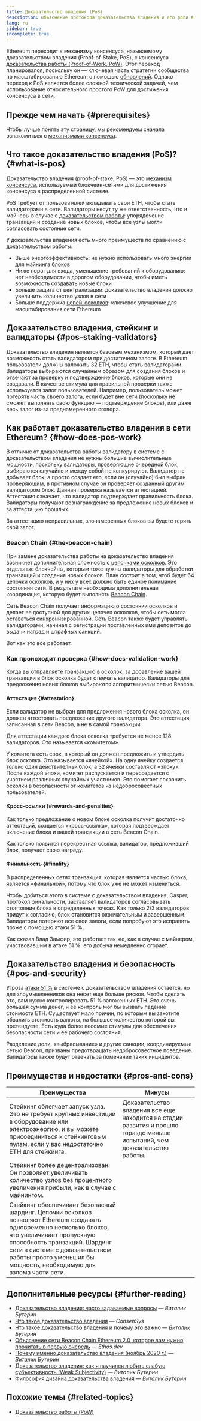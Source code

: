 ```yaml
---
title: Доказательство владения (PoS)
description: Объяснение протокола доказательства владения и его роли в Ethereum.
lang: ru
sidebar: true
incomplete: true
---
```


Ethereum переходит к механизму консенсуса, называемому доказательством владения (Proof-of-Stake, PoS), с консенсуса [доказательства работы (Proof-of-Work, PoW)](/developers/docs/consensus-mechanisms/pow/). Этот переход планировался, поскольку он — ключевая часть стратегии сообщества по масштабированию Ethereum с помощью [обновлений](/upgrades/). Однако переход к PoS является более сложной технической задачей, чем использование относительного простого PoW для достижения консенсуса в сети.

## Прежде чем начать {#prerequisites}

Чтобы лучше понять эту страницу, мы рекомендуем сначала ознакомиться с [механизмами консенсуса](/developers/docs/consensus-mechanisms/).

## Что такое доказательство владения (PoS)? {#what-is-pos}

Доказательство владения (proof-of-stake, PoS) — это [механизм консенсуса](/developers/docs/consensus-mechanisms/), используемый блокчейн-сетями для достижения консенсуса в распределенной системе.

PoS требует от пользователей вкладывать свои ETH, чтобы стать валидаторами в сети. Валидаторы несут ту же ответственность, что и майнеры в случае с [доказательством работы](/developers/docs/consensus-mechanisms/pow/): упорядочение транзакций и создание новых блоков, чтобы все узлы могли согласовать состояние сети.

У доказательства владения есть много преимуществ по сравнению с доказательством работы:

- Выше энергоэффективность: не нужно использовать много энергии для майнинга блоков
- Ниже порог для входа, уменьшение требований к оборудованию: нет необходимости в дорогом оборудовании, чтобы иметь возможность создавать новые блоки
- Больше защита от централизации: доказательство владения должно увеличить количество узлов в сети
- Больше поддержка [цепей-осколков](/upgrades/sharding/): ключевое улучшение для масштабирования сети Ethereum

## Доказательство владения, стейкинг и валидаторы {#pos-staking-validators}

Доказательство владения является базовым механизмом, который дает возможность стать валидатором при достаточном залоге. В Ethereum пользователи должны заложить 32 ETH, чтобы стать валидаторами. Валидаторы выбираются случайным образом для создания блоков и отвечают за проверку и подтверждение блоков, которые они не создавали. В качестве стимула для правильной проверки также используется залог пользователей. Например, пользователь может потерять часть своего залога, если будет вне сети (поскольку не сможет выполнять свою функцию — подтверждение блоков), или даже весь залог из-за преднамеренного сговора.

## Как работает доказательство владения в сети Ethereum? {#how-does-pos-work}

В отличие от доказательства работы валидатору в системе с доказательством владения не нужны большие вычислительные мощности, поскольку валидаторы, проверяющие очередной блок, выбираются случайно и между собой не конкурируют. Валидатор не добывает блок, а просто создает его, если он (случайно) был выбран проверяющим, в противном случае он проверяет созданный другим валидатором блок. Данная проверка называется аттестацией. Аттестация означает, что валидатор подтверждает правильность блока. Валидаторы получают вознаграждение за предложение новых блоков и за аттестацию прошлых.

За аттестацию неправильных, злонамеренных блоков вы будете терять свой залог.

### Beacon Chain {#the-beacon-chain}

При замене доказательства работы на доказательство владения возникнет дополнительная сложность с [цепочками осколков](/upgrades/sharding/). Это отдельные блокчейны, которым тоже нужны валидаторы для обработки транзакций и создания новых блоков. План состоит в том, чтоб будет 64 цепочки осколков, и у них у всех должно быть единое понимание состояния сети. В результате необходима дополнительная координация, которую будет выполнять [Beacon Chain](/upgrades/beacon-chain/).

Сеть Beacon Chain получает информацию о состоянии осколков и делает ее доступной для других цепочек осколков, чтобы сеть могла оставаться синхронизированной. Сеть Beacon также будет управлять валидаторами, начиная с регистрации поставленных ими депозитов до выдачи наград и штрафных санкций.

Вот как это все работает.

### Как происходит проверка {#how-does-validation-work}

Когда вы отправляете транзакцию в осколок, за добавление вашей транзакции в блок осколка будет отвечать валидатор. Валидаторы для предложения новых блоков выбираются алгоритмически сетью Beacon.

#### Аттестация {#attestation}

Если валидатор не выбран для предложения нового блока осколка, он должен аттестовать предложение другого валидатора. Это аттестация, записанная в сети Beacon, а не в самой транзакции.

Для аттестации каждого блока осколка требуется не менее 128 валидаторов. Это называется «комитетом».

У комитета есть срок, в который он должен предложить и утвердить блок осколка. Это называется «ячейкой». На одну ячейку создается только один действителньй блок, а 32 ячейки составляют «эпоху». После каждой эпохи, комитет распускается и пересоздается с участием различных случайных участников. Это помогает сохранить осколки в безопасности от комитетов из недобросовестных пользователей.

#### Кросс-ссылки {#rewards-and-penalties}

Как только предложение о новом блоке осколка получит достаточно аттестаций, создается «кросс-ссылка», которая подтверждает включение блока и вашей транзакции в сеть Beacon Chain.

Как только появится перекрестная ссылка, валидатор, предложивший блок, получает свою награду.

#### Финальность {#finality}

В распределенных сетях транзакция, которая является частью блока, является «финальной», потому что блок уже не может измениться.

Чтобы добиться этого в системе с доказательством владения, Casper, протокол финальности, заставляет валидаторов согласовывать стоятояние блока в определенных точках. Как только 2/3 валидаторов придут к согласию, блок становится окончательным и завершенным. Валидаторы потеряют все свои залоги, если попробуют это исправить позже с помощью атаки 51 %.

Как сказал Влад Замфир, это работает так же, как в случае с майнером, участвовавшим в атаке 51 %: его добыча немедленно сгорает.

## Доказательство владения и безопасность {#pos-and-security}

Угроза [атаки 51 %](https://www.investopedia.com/terms/1/51-attack.asp) в системе с доказательством владения остается, но для злоумышленников она несет еще больше рисков. Чтобы сделать это, вам нужно контролировать 51 % заложенных ETH. Это очень большая сумма денег, и ее контроль мог бы вызвать падение стоимости ETH. Существует мало причин, по которым вы захотите обвалить стоимость валюты, на большое количество которой вы претендуете. Есть куда более весомые стимулы для обеспечения безопасности сети и ее рабочего состояния.

Разделение доли, «выбрасывание» и другие санкции, координируемые сетью Beacon, призваны предотвращать недобросовестное поведение. Валидаторы также будут отвечать за помечание таких инцидентов.

## Преимущества и недостатки {#pros-and-cons}

| Преимущества                                                                                                                                                                                                                                                                              | Минусы                                                                                                                     |
| ----------------------------------------------------------------------------------------------------------------------------------------------------------------------------------------------------------------------------------------------------------------------------------------- | -------------------------------------------------------------------------------------------------------------------------- |
| Стейкинг облегчает запуск узла. Это не требует крупных инвестиций в оборудование или электроэнергию, и вы можете присоединиться к стейкинговым пулам, если у вас недостаточно ETH для стейкинга.                                                                                          | Доказательство владения все еще находится на стадии развития и прошло гораздо меньше испытаний, чем доказательство работы. |
| Стейкинг более децентрализован. Он позволяет увеличивать количество узлов без процентного увеличения прибыли, как в случае с майнингом.                                                                                                                                                   |                                                                                                                            |
| Стейкинг обеспечивает безопасный шардинг. Цепочки осколков позволяют Ethereum создавать одновременно несколько блоков, что увеличивает пропускную способность транзакций. Шардинг сети в системе с доказательством работы просто уменьшил бы мощность, необходимую для взлома части сети. |                                                                                                                            |

## Дополнительные ресурсы {#further-reading}

- [Доказательство владения: часто задаваемые вопросы](https://vitalik.ca/general/2017/12/31/pos_faq.html) — _Виталик Бутерин_
- [Что такое доказательство владения](https://consensys.net/blog/blockchain-explained/what-is-proof-of-stake/) — _ConsenSys_
- [Что такое доказательство владения и почему это важно](https://bitcoinmagazine.com/culture/what-proof-of-stake-is-and-why-it-matters-1377531463) — _Виталик Бутерин_
- [Объяснение сети Beacon Chain Ethereum 2.0, которое вам нужно прочитать в первую очередь](https://ethos.dev/beacon-chain/) — _Ethos.dev_
- [Почему именно доказательство владения (ноябрь 2020 г.)](https://vitalik.ca/general/2020/11/06/pos2020.html) — _Виталик Бутерин_
- [Доказательство владения: как я научился любить слабую субъективность (Weak Subjectivity)](https://blog.ethereum.org/2014/11/25/proof-stake-learned-love-weak-subjectivity/) — _Виталик Бутерин_
- [Философия дизайна доказательства владения](https://medium.com/@VitalikButerin/a-proof-of-stake-design-philosophy-506585978d51) — _Виталик Бутерин_

## Похожие темы {#related-topics}

- [Доказательство работы (PoW)](/developers/docs/consensus-mechanisms/pow/)
